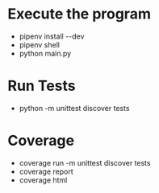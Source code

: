 # Execute the program
- pipenv install --dev
- pipenv shell
- python main.py

# Run Tests
- python -m unittest discover tests

# Coverage
- coverage run -m unittest discover tests
- coverage report
- coverage html

